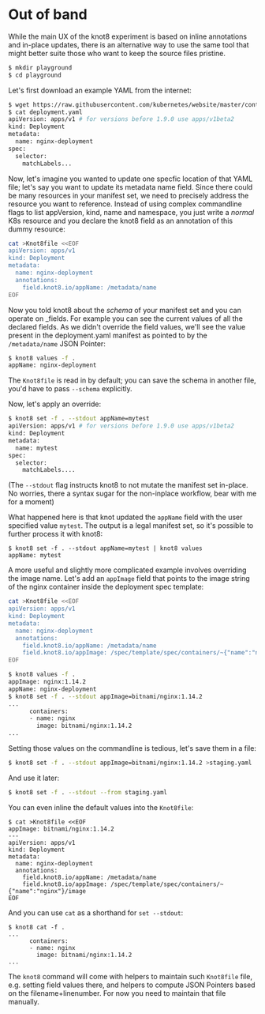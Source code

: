 # Out of band

While the main UX of the knot8 experiment is based on inline annotations and in-place updates,
there is an alternative way to use the same tool that might better suite those who want to
keep the source files pristine.

```bash
$ mkdir playground
$ cd playground
```

Let's first download an example YAML from the internet:

```bash
$ wget https://raw.githubusercontent.com/kubernetes/website/master/content/en/examples/application/deployment.yaml
$ cat deployment.yaml
apiVersion: apps/v1 # for versions before 1.9.0 use apps/v1beta2
kind: Deployment
metadata:
  name: nginx-deployment
spec:
  selector:
    matchLabels...
```

Now, let's imagine you wanted to update one specfic location of that YAML file; let's say you want to update
its metadata name field. Since there could be many resources in your manifest set, we need to precisely address
the resource you want to reference. Instead of using complex commandline flags to list appVersion, kind, name and
namespace, you just write a _normal_ K8s resource and you declare the knot8 field as an annotation of this dummy resource:

```bash
cat >Knot8file <<EOF
apiVersion: apps/v1
kind: Deployment
metadata:
  name: nginx-deployment
  annotations:
    field.knot8.io/appName: /metadata/name
EOF
```

Now you told knot8 about the _schema_ of your manifest set and you can operate on _fields.
For example you can see the current values of all the declared fields. As we didn't override the field values,
we'll see the value present in the deployment.yaml manifest as pointed to by the `/metadata/name` JSON Pointer:


```bash
$ knot8 values -f .
appName: nginx-deployment
```

The `Knot8file` is read in by default; you can save the schema in another file, you'd have to pass `--schema` explicitly.

Now, let's apply an override:

```bash
$ knot8 set -f . --stdout appName=mytest
apiVersion: apps/v1 # for versions before 1.9.0 use apps/v1beta2
kind: Deployment
metadata:
  name: mytest
spec:
  selector:
    matchLabels....
```

(The `--stdout` flag instructs knot8 to not mutate the manifest set in-place. No worries, there a syntax sugar for the non-inplace workflow, bear with me for a moment)

What happened here is that knot updated the `appName` field with the user specified value `mytest`.
The output is a legal manifest set, so it's possible to further process it with knot8:

```
$ knot8 set -f . --stdout appName=mytest | knot8 values
appName: mytest
```

A more useful and slightly more complicated example involves overriding the image name. Let's add an `appImage`
field that points to the image string of the nginx container inside the deployment spec template:

```bash
cat >Knot8file <<EOF
apiVersion: apps/v1
kind: Deployment
metadata:
  name: nginx-deployment
  annotations:
    field.knot8.io/appName: /metadata/name
    field.knot8.io/appImage: /spec/template/spec/containers/~{"name":"nginx"}/image
EOF
```

```bash
$ knot8 values -f .
appImage: nginx:1.14.2
appName: nginx-deployment
$ knot8 set -f . --stdout appImage=bitnami/nginx:1.14.2
...
      containers:
      - name: nginx
        image: bitnami/nginx:1.14.2
...
```

Setting those values on the commandline is tedious, let's save them in a file:

```bash
$ knot8 set -f . --stdout appImage=bitnami/nginx:1.14.2 >staging.yaml
```

And use it later:

```bash
$ knot8 set -f . --stdout --from staging.yaml
```

You can even inline the default values into the `Knot8file`:

```
$ cat >Knot8file <<EOF
appImage: bitnami/nginx:1.14.2
---
apiVersion: apps/v1
kind: Deployment
metadata:
  name: nginx-deployment
  annotations:
    field.knot8.io/appName: /metadata/name
    field.knot8.io/appImage: /spec/template/spec/containers/~{"name":"nginx"}/image
EOF
```

And you can use `cat` as a shorthand for `set --stdout`:

```
$ knot8 cat -f .
...
      containers:
      - name: nginx
        image: bitnami/nginx:1.14.2
...
```

The `knot8` command will come with helpers to maintain such `Knot8file` file, e.g. setting field values there,
and helpers to compute JSON Pointers based on the filename+linenumber.
For now you need to maintain that file manually.

